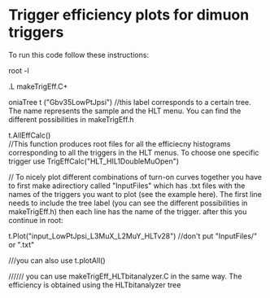 # Trigger efficiency plots for dimuon triggers

To run this code follow these instructions:

root -l

.L makeTrigEff.C+

oniaTree t ("Gbv35LowPtJpsi") 
//this label corresponds to a certain tree. The name represents the sample and the HLT menu. You can find the different possibilities in makeTrigEff.h

t.AllEffCalc()  
//This function produces root files for all the efficiecny histograms corresponding to all the triggers in the HLT menus. To choose one specific trigger use TrigEffCalc("HLT_HIL1DoubleMuOpen")

// To nicely plot different combinations of turn-on curves together you have to first make adirectiory called "InputFiles" which has .txt files with the names of the triggers you want to plot (see the example here). The first line needs to include the tree label (you can see the different possibilities in makeTrigEff.h) then each line has the name of the trigger. after this you continue in root:

t.Plot("input_LowPtJpsi_L3MuX_L2MuY_HLTv28") //don't put "InputFiles/" or ".txt"

///you can also use t.plotAll()

////// you can use makeTrigEff_HLTbitanalyzer.C in the same way. The efficiency is obtained using the HLTbitanalyzer tree
